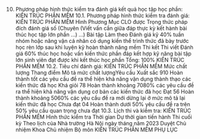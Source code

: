 10. Phương pháp hình thức kiểm tra đánh giá kết quả học tập học phần: KIẾN TRÚC PHẦN MỀM
10.1. Phương pháp hình thức kiểm tra đánh giá: KIẾN TRÚC PHẦN MỀM Hình Phương Mục CLO được Trọng thức pháp đích đánh giá số (Chuyên (Viết vấn cần giữa đáp thực kỳ kết hành bài thúc học tập lớn phần ...) ...) Bài tập Làm theo Đánh giá kỹ 40% tuần nhóm hoặc năng vận cá nhân có dụng kiến thể trình thức đã bày trước học rèn lớp sau khi luyện kỹ hoàn thành năng mềm Thi kết Thi viết Đánh giá 60% thúc học hoặc vấn kiến thức phần đáp kết hợp kỹ năng bài tập lớn sinh viên đạt được khi kết thúc học phần Tổng: 100% KIẾN TRÚC PHẦN MỀM 10.2. Tiêu chí đánh giá: KIẾN TRÚC PHẦN MỀM Mức chất lượng Thang điểm Mô tả mức chất lượngYêu cầu Xuất sắc 910 Hoàn thành tốt các yêu cầu đề ra thể hiện khả năng vận dụng thành thạo các kiến thức đã học
Khá giỏi 78 Hoàn thành khoảng 7080% các yêu cầu đề ra thể hiện khả năng vận dụng cơ bản các kiến thức đã học
Đạt 56 Hoàn thành khoảng 5060% các yêu cầu đề ra mới dừng lại ở mức mô tả lại kiến thức đã học
Chưa đạt 04 Hoàn thành dưới 50% yêu cầu đề ra trên 50% yêu cầu quan trọng chưa đạt
10.3. Lịch thi và kiểm tra: KIẾN TRÚC PHẦN MỀM Hình thức kiểm tra Thời gian Dự thời gian tiến hành Thi cuối kỳ Theo lịch của Nhà trường
Hà Nội ngày tháng năm 2023 Duyệt Chủ nhiệm Khoa Chủ nhiệm Bộ môn KIẾN TRÚC PHẦN MỀM
PHỤ LỤC